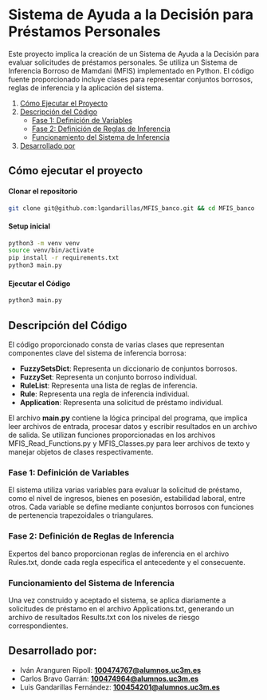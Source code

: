 # Sistema de Ayuda a la Decisión para Préstamos Personales
Este proyecto implica la creación de un Sistema de Ayuda a la Decisión para evaluar solicitudes de préstamos personales. Se utiliza un Sistema de Inferencia Borroso de Mamdani (MFIS) implementado en Python. El código fuente proporcionado incluye clases para representar conjuntos borrosos, reglas de inferencia y la aplicación del sistema.

1. [Cómo Ejecutar el Proyecto](#cómo-ejecutar-el-proyecto)
2. [Descripción del Código](#descripción-del-código)
   - [Fase 1: Definición de Variables](#fase-1-definición-de-variables)
   - [Fase 2: Definición de Reglas de Inferencia](#fase-2-definición-de-reglas-de-inferencia)
   - [Funcionamiento del Sistema de Inferencia](#funcionamiento-del-sistema-de-inferencia)
3. [Desarrollado por](#desarrollado-por)


## Cómo ejecutar el proyecto
#### Clonar el repositorio
```bash
git clone git@github.com:lgandarillas/MFIS_banco.git && cd MFIS_banco
```
#### Setup inicial
```bash
python3 -m venv venv
source venv/bin/activate
pip install -r requirements.txt
python3 main.py
```
#### Ejecutar el Código
```bash
python3 main.py
```
## Descripción del Código
El código proporcionado consta de varias clases que representan componentes clave del sistema de inferencia borrosa:
- **FuzzySetsDict**: Representa un diccionario de conjuntos borrosos.
- **FuzzySet**: Representa un conjunto borroso individual.
- **RuleList**: Representa una lista de reglas de inferencia.
- **Rule**: Representa una regla de inferencia individual.
- **Application**: Representa una solicitud de préstamo individual.

El archivo **main.py** contiene la lógica principal del programa, que implica leer archivos de entrada, procesar datos y escribir resultados en un archivo de salida. Se utilizan funciones proporcionadas en los archivos MFIS_Read_Functions.py y MFIS_Classes.py para leer archivos de texto y manejar objetos de clases respectivamente.

### Fase 1: Definición de Variables
El sistema utiliza varias variables para evaluar la solicitud de préstamo, como el nivel de ingresos, bienes en posesión, estabilidad laboral, entre otros. Cada variable se define mediante conjuntos borrosos con funciones de pertenencia trapezoidales o triangulares.

### Fase 2: Definición de Reglas de Inferencia
Expertos del banco proporcionan reglas de inferencia en el archivo Rules.txt, donde cada regla especifica el antecedente y el consecuente.

### Funcionamiento del Sistema de Inferencia
Una vez construido y aceptado el sistema, se aplica diariamente a solicitudes de préstamo en el archivo Applications.txt, generando un archivo de resultados Results.txt con los niveles de riesgo correspondientes.

## Desarrollado por:
- Iván Aranguren Ripoll: **100474767@alumnos.uc3m.es**
- Carlos Bravo Garrán: **100474964@alumnos.uc3m.es**
- Luis Gandarillas Fernández: **100454201@alumnos.uc3m.es**
